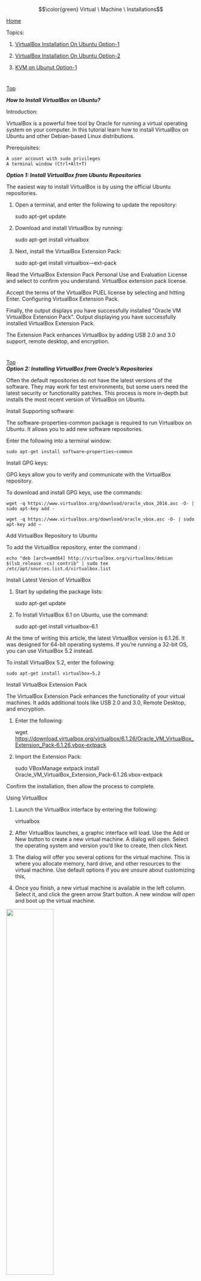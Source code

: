 $$\color{green} Virtual \ Machine \ Installations$$

[Home](all-file-links.md)



Topics: 

1. [VirtualBox Installation On Ubuntu Option-1](#vm-install-op-1)

2. [VirtualBox Installation On Ubuntu Option-2](#vm-install-op-2)

3. [KVM on Ubunut Option-1](#kvm-install-op-1)
 
 
 
 
 
 
 
# 
 
[Top](#top)	
<a name="vm-install-op-2"></a>	 

***How to Install VirtualBox on Ubuntu?***


Introduction:

VirtualBox is a powerful free tool by Oracle for running a virtual operating system on your computer. In this tutorial learn how to install VirtualBox on Ubuntu and other Debian-based Linux distributions.



Prerequisites:

    A user account with sudo privileges
    A terminal window (Ctrl+Alt+T)
    
    
 ***Option 1: Install VirtualBox from Ubuntu Repositories***
 
 
 The easiest way to install VirtualBox is by using the official Ubuntu repositories.


1. Open a terminal, and enter the following to update the repository:


	sudo apt-get update


2. Download and install VirtualBox by running:


	sudo apt-get install virtualbox


3. Next, install the VirtualBox Extension Pack:


	sudo apt-get install virtualbox—ext–pack


Read the VirtualBox Extension Pack Personal Use and Evaluation License and select <Ok> to confirm you understand.
VirtualBox extension pack license.

Accept the terms of the VirtualBox PUEL license by selecting <Yes> and hitting Enter.
Configuring VirtualBox Extension Pack.

Finally, the output displays you have successfully installed "Oracle VM VirtualBox Extension Pack".
Output displaying you have successfully installed VirtualBox Extension Pack.

The Extension Pack enhances VirtualBox by adding USB 2.0 and 3.0 support, remote desktop, and encryption.


	
	
#
[Top](#top)	
<a name="vm-install-op-2"></a>		
***Option 2: Installing VirtualBox from Oracle’s Repositories***


   
Often the default repositories do not have the latest versions of the software. They may work for test environments, but some users need the latest security or functionality patches. This process is more in-depth but installs the most recent version of VirtualBox on Ubuntu.



Install Supporting software:

The software-properties-common package is required to run Virtualbox on Ubuntu. It allows you to add new software repositories.

Enter the following into a terminal window:

	sudo apt-get install software–properties–common




Install GPG keys:

GPG keys allow you to verify and communicate with the VirtualBox repository.

To download and install GPG keys, use the commands:

	wget -q https://www.virtualbox.org/download/oracle_vbox_2016.asc -O- | sudo apt-key add -

	wget -q https://www.virtualbox.org/download/oracle_vbox.asc -O- | sudo apt-key add –




Add VirtualBox Repository to Ubuntu

To add the VirtualBox repository, enter the command :


	echo "deb [arch=amd64] http://virtualbox.org/virtualbox/debian $(lsb_release -cs) contrib" | sudo tee /etc/apt/sources.list.d/virtualbox.list


Install Latest Version of VirtualBox

1. Start by updating the package lists:

	sudo apt-get update    
    

2. To Install VirtualBox 6.1 on Ubuntu, use the command:

	sudo apt-get install virtualbox–6.1



At the time of writing this article, the latest VirtualBox version is 6.1.26. It was designed for 64-bit operating systems. If you’re running a 32-bit OS, you can use VirtualBox 5.2 instead.

To install VirtualBox 5.2, enter the following:

	sudo apt-get install virtualbox–5.2




Install VirtualBox Extension Pack

The VirtualBox Extension Pack enhances the functionality of your virtual machines. It adds additional tools like USB 2.0 and 3.0, Remote Desktop, and encryption.


1. Enter the following:

	wget https://download.virtualbox.org/virtualbox/6.1.26/Oracle_VM_VirtualBox_Extension_Pack-6.1.26.vbox-extpack


2. Import the Extension Pack:

	sudo VBoxManage extpack install Oracle_VM_VirtualBox_Extension_Pack-6.1.26.vbox-extpack


Confirm the installation, then allow the process to complete.


Using VirtualBox

1. Launch the VirtualBox interface by entering the following:

	virtualbox


2. After VirtualBox launches, a graphic interface will load. Use the Add or New button to create a new virtual machine. A dialog will open. Select the operating system and version you’d like to create, then click Next.

3. The dialog will offer you several options for the virtual machine. This is where you allocate memory, hard drive, and other resources to the virtual machine. Use default options if you are unsure about customizing this,

4. Once you finish, a new virtual machine is available in the left column. Select it, and click the green arrow Start button. A new window will open and boot up the virtual machine.



<img src="https://phoenixnap.com/kb/wp-content/uploads/2021/08/starting-virtualbox-on-ubuntu.png" width=50%>

:end:

	
#

[Top](#top)
<a name="kvm-install-option-1"></a>
# How to install KVM on Ubuntu?


Checking Your Hardware:

Before you begin, you must check if your CPU supports virtualization. KVM requires CPU virtualization extensions, such as Intel VT-x or AMD-V.

	lscpu | grep Virtualization:


Using the cpu-checker Tool

1. Update your package repositories by running the below command.

	apt update -y
	
2. Execute the below command to install the cpu-checker package.
	
	apt install -y cpu-checker


3. Finally, check if your CPU supports virtualization by running this command.

	kvm-ok


If you get the following result, your CPU supports virtualization with KVM.

<img src="https://adamtheautomator.com/wp-content/uploads/2022/07/image-422.png">


If your CPU is not capable of virtualization, you’ll get the following result instead. In this case, your current hardware is sufficient, and you cannot install KVM.

<img src="https://adamtheautomator.com/wp-content/uploads/2022/07/image-423.png">



Installing KVM on Ubuntu:

Now that you have verified that your CPU supports virtualization, you are ready to install KVM on your Ubuntu server. This guide uses Ubuntu 20.04, but the steps should be similar for other versions of Ubuntu.


1.

To install KVM on Ubuntu, run the below apt command. The list below breaks down the packages you’re installing.

qemu-kvm – This package provides accelerated KVM support. This package is a userspace component for QEMU, which is responsible for accelerating KVM guests.


libvirt-daemon-system – This package provides the libvirt daemon and management tools. The libvirt daemon is responsible for creating, managing, and destroying virtual machines on your server.

libvirt-clients – This package provides the libvirt command-line interface for managing virtual machines.


bridge-utils – This package provides the userland utilities for configuring virtual network bridges. On a hosted virtualization solution like KVM, a network bridge connects the guest VM network to the host network.


virt-manager – This package provides a graphical user interface (GUI) for managing virtual machines.


	apt install qemu-kvm libvirt-clients libvirt-daemon-system bridge-utils -y




2. 
If your Ubuntu host has a desktop environment, install the virt-manager package, which provides a graphical user interface (GUI) for managing virtual machines.

	apt install virt-manager -y
	
3. To enable the libvirt daemon to start automatically at boot, run the below command.

	systemctl enable libvirtd	
	
	
4. To check the status of the libvirt daemon, run the below command:

	systemctl status libvirtd


The service status should be enabled and active (running).

<img src="https://adamtheautomator.com/wp-content/uploads/2022/07/image-424.png">


If libvirtd is not running, run the below command to start the daemon.

	systemctl start libvirtd
	
	
	
5. 
Finally, run the below command to check if KVM is loaded in the kernel. The output of this command will show the kvm modules loaded in the kernel. At this point, you’ve successfully installed KVM.	
	
	lsmod | grep -i kvm
	
		
<img src="https://adamtheautomator.com/wp-content/uploads/2022/07/image-425.png">	
	
	
Creating Your First Virtual Machine in KVM:

You’re ready to create your first virtual machine now that you’ve installed KVM. In this section, you will learn how to create a VM using the Virtual Machine Manager (GUI) and the command line.


Using the virt-manager (GUI):

Follow the below steps to create a VM using the Virtual Machine Manager. This section applies only if your Ubuntu host has a desktop environment. If not, skip this section.


1. Run the below command to launch the Virtual Machine Manager.


	virt-manager

<img src="https://adamtheautomator.com/wp-content/uploads/2022/07/image-426.png" width=50%>

2. To create a new VM, click the computer icon on the top left.


<img src="https://adamtheautomator.com/wp-content/uploads/2022/07/image-427.png">


3. On the New VM window, select Local install media(ISO image or CDROM) and click on Forward.


<img src="https://adamtheautomator.com/wp-content/uploads/2022/07/image-428.png">


4. Click Browse —> Browse Local to choose the ISO image of the operating system you want to install. This example will set the ISO file at /root/Fedora-Workstation-Live-x86_64-36-1.5.iso.


<img src="https://adamtheautomator.com/wp-content/uploads/2022/07/image-429.png" width=50%>


5. Click on Forward after choosing the ISO.

<img src="https://adamtheautomator.com/wp-content/uploads/2022/07/image-430.png" width=50%>


6. In the next window, adjust your VM’s CPU count and memory allocation. Ensure that the values you choose are sufficient. This example leaves the default values unchanged. Click Forward to proceed.

<img src="https://adamtheautomator.com/wp-content/uploads/2022/07/image-431.png" width=50%>


7. Next, set the disk image size for this VM. Increase or decrease the disk size as needed. For this demonstration, the disk size of 10 GB is acceptable for the VM. Click Forward to move to the next step.

<img src="https://adamtheautomator.com/wp-content/uploads/2022/07/image-432.png" width=50%>


8. Next, type in the VM name or leave the default. In this example, the VM name will be fedora01. Leave everything else unchanged and click on Finish to create the VM.

<img src="https://adamtheautomator.com/wp-content/uploads/2022/07/image-433.png" width=50%>


9. Once KVM has created the VM, the VM console will show up, and you can now install the operating system as usual.

<img src="https://adamtheautomator.com/wp-content/uploads/2022/07/image-434.png" width=50%>


10. At this point, you now have one VM, as you can see in the Virtual Machine Manager. After finishing the operating system install, shut down the VM by clicking the power button icon.


<img src="https://adamtheautomator.com/wp-content/uploads/2022/07/image-435.png" width=50%>


#
Using the virt-install (CLI):



If you prefer working with the command line, virt-install will be your tool when creating new VMs. Run the below command to create a VM with the following details.


    --name Fedora02 – Set the VM name as Fedora02.
    --vcpu 1 – Allocate 1 vCPU to the VM.
    --memory 1024 – Allocate 1024MB of RAM to the VM.
    --cdrom /root/Fedora-Workstation-Live-x86_64-36-1.5.iso – Specifies the ISO file location containing the operating system installer.
    --disk size=10 – Specifies the VM disk size in GB (10).
    --graphics listen=0.0.0.0 – Configures the display server to listen on all interfaces.
    
    
	virt-install --name Fedora02 --vcpu 1 --memory 1024 --cdrom /root/Fedora-Workstation-Live-x86_64-36-1.5.iso --disk size=10 --check disk_size=off


If you run the command from the terminal in the Ubuntu host with a desktop environment, the virt-install automatically launches the view-viewer window displaying the VM console.


Running virt-install on Ubuntu with a desktop environment

<img src="https://adamtheautomator.com/wp-content/uploads/2022/07/image-436.png" width=50%>





If you executed the virt-install command from a remote SSH terminal or a host without a desktop environment, you’d get the below result.

Running virt-install on Ubuntu without a desktop environment
	   
<img src="https://adamtheautomator.com/wp-content/uploads/2022/07/image-437.png" width=50%>    
    
    
In this case, you must access the KVM guest console from another machine capable of running graphical applications using the virt-viewer client.



***Managing VMs in the Command Line***


Now that you have created some VM, the hardest part is over. Next is learning how to manage your VMs from the command line. The management part may vary slightly depending on whether you are using the virt-manager GUI tool or virsh CLI.    
    
    
    
Listing VMs

You first need to know how to list the existing VMs on your system. To do so, run the below command.

	virsh list --all
    
    

As you can see below, there are currently two VMs. The list also shows each VM’s state.


<img src="https://adamtheautomator.com/wp-content/uploads/2022/07/image-438.png">


Shutting Down VMs



The next thing you would want to do is to shut down a VM when you no longer need them running.

To gracefully shut down a VM, run the virsh shutdown command followed by the VM name. For example, run the below command to shut down the Fedora02 VM.


	virsh shutdown Fedora02
	
<img src="https://adamtheautomator.com/wp-content/uploads/2022/07/image-439.png">	
	
	
The guest operating system running inside the VM can be unresponsive, and you can not even restart it from the virsh CLI. In such cases, run the virsh destroy command to stop the VM forcefully.



	virsh destroy Fedora02
	
<img src="https://adamtheautomator.com/wp-content/uploads/2022/07/image-440.png">


Starting a VM

When you need to start the VM again, run the virsh start command followed by the VM name. The below example will start up Fedora02.


	virsh start Fedora02
	
<img src="https://adamtheautomator.com/wp-content/uploads/2022/07/image-441.png">


Deleting a VM

When you no longer need a VM, you can delete it to free up resources on your system.	
	
1. First, stop the VM instance. You cannot delete a VM that is running.


	virsh destroy Fedora02
	
2. Get the VM’s associated storage. This example gets the storage list for Fedora02.	
	
	
	virsh domblklist Fedora02		
	
	
Copy the Source value of the storage to delete.

<img src="https://adamtheautomator.com/wp-content/uploads/2022/07/image-442.png">	


3. Now, run the below command to delete the VM and its disk image. The virsh undefine deletes the VM, and the –storage option accepts the comma-separated list of storage to remove.


	virsh undefine Fedora02 --storage /var/lib/libvirt/images/Fedora02-1.qcow2
	
<img src="https://adamtheautomator.com/wp-content/uploads/2022/07/image-443.png">	




:end:


	
	
	
	
	
	
